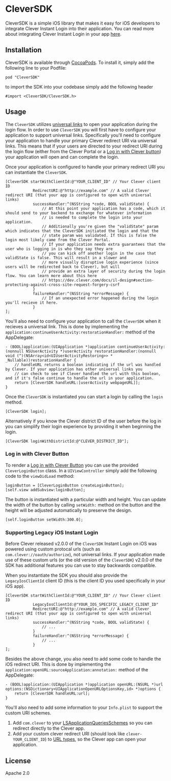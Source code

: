 # CleverSDK

CleverSDK is a simple iOS library that makes it easy for iOS developers to integrate Clever Instant Login into their application.
You can read more about integrating Clever Instant Login in your app [here](https://dev.clever.com/docs/il-native-ios).

## Installation

CleverSDK is available through [CocoaPods](https://cocoapods.org/pods/CleverSDK).
To install it, simply add the following line to your Podfile:

```
pod "CleverSDK"
```

to import the SDK into your codebase simply add the following header

```obj-c
#import <CleverSDK/CleverSDK.h>
```

## Usage

The `CleverSDK` utilizes [universal links](https://developer.apple.com/documentation/uikit/core_app/allowing_apps_and_websites_to_link_to_your_content) to open your application during the login flow.
In order to use `CleverSDK` you will first have to configure your application to support universal links.
Specifically you'll need to configure your application to handle your primary Clever redirect URI via universal links.
This means that if your users are directed to your redirect URI during the login flow (either from the Clever Portal or a [Log in with Clever button](https://dev.clever.com/docs/identity-api#section-log-in-with-clever)) your application will open and can complete the login.

Once your application is configured to handle your primary redirect URI you can instantiate the `CleverSDK`.

```obj-C
[CleverSDK startWithClientId:@"YOUR_CLIENT_ID" // Your Clever client ID
            RedirectURI:@"http://example.com" // A valid Clever redirect URI (that your app is configured to open with universal links)
            successHandler:^(NSString *code, BOOL validState) {
                // At this point your application has a code, which it should send to your backend to exchange for whatever information
                // is needed to complete the login into your application.
                // Additionally you're given the "validState" param which indicates that the CleverSDK initiated the login and that the
                // state param was validated. If this is false the login most likely came from the Clever Portal. 
                // If your application needs extra guarantees that the user who is logging in is who they say they are
                // you can kick off another login in the case that validState is false. This will result in a slower and
                // more visually disruptive login experience (since users will be redirected back to Clever), but will
                // provide an extra layer of security during the login flow. You can learn more about this here
                // https://dev.clever.com/docs/il-design#section-protecting-against-cross-site-request-forgery-csrf
            }
            failureHandler:^(NSString *errorMessage) {
                // If an unexpected error happened during the login you'll recieve it here.
            }
];
```

You'll also need to configure your application to call the `CleverSDK` when it recieves a universal link.
This is done by implementing the `application:continueUserActivity:restorationHandler:` method of the AppDelegate:

```obj-C
- (BOOL)application:(UIApplication *)application continueUserActivity:(nonnull NSUserActivity *)userActivity restorationHandler:(nonnull void (^)(NSArray<id<UIUserActivityRestoring>> * _Nullable))restorationHandler {
    // handleURL returns a boolean indicating if the url was handled by Clever. If your application has other universal links you
    // can check to see if Clever handled the url with this boolean, and if it's false continue to handle the url in your application.
    return [CleverSDK handleURL:[userActivity webpageURL]];
}
```

Once the `CleverSDK` is instantiated you can start a login by calling the `login` method.

```obj-C
[CleverSDK login];
```

Alternatively if you know the Clever district ID of the user before the log in you can simplify their login experience by providing it when beginning the login.

```obj-C
[CleverSDK loginWithDistrictId:@"CLEVER_DISTRICT_ID"];
```

### Log in with Clever Button
To render a [Log in with Clever Button](https://dev.clever.com/docs/identity-api#section-log-in-with-clever) you can use the provided `CleverLoginButton` class. 
In a `UIViewController` simply add the following code to the `viewDidLoad` method:

```obj-C
loginButton = [CleverLoginButton createLoginButton];
[self.view addSubview:loginButton];
```

The button is instantiated with a particular width and height.
You can update the width of the button by calling `setWidth:` method on the button and the height will be adjusted automatically to preserve the design.
```obj-C
[self.loginButton setWidth:300.0];
```

### Supporting Legacy iOS Instant Login

Before Clever released v2.0.0 of the `CleverSDK` Instant Login on iOS was powered using custom protocal urls (such as `com.clever://oauth/authorize`), not universal links.
If your application made use of these custom urls (or the old version of the `CleverSDK`) v2.0.0 of the SDK has additional features you can use to stay backwards compatible.

When you instantiate the SDK you should also provide the `LegacyIosClientId` client ID (this is the client ID you used specifically in your iOS app).
```obj-C
[CleverSDK startWithClientId:@"YOUR_CLIENT_ID" // Your Clever client ID
            LegacyIosClientId:@"YOUR_IOS_SPECIFIC_LEGACY_CLIENT_ID"
            RedirectURI:@"http://example.com" // A valid Clever redirect URI (that your app is configured to open with universal links)
            successHandler:^(NSString *code, BOOL validState) {
                // ...
            }
            failureHandler:^(NSString *errorMessage) {
                // ...
            }
];
```

Besides the above change, you also need to add some code to handle the iOS redirect URI.
This is done by implementing the `application:openURL:sourceApplication:annotation:` method of the AppDelegate:
```obj-C
- (BOOL)application:(UIApplication *)application openURL:(NSURL *)url options:(NSDictionary<UIApplicationOpenURLOptionsKey,id> *)options {
    return [CleverSDK handleURL:url];
}
```

You'll also need to add some information to your `Info.plist` to support the custom URI schemes.
1. Add `com.clever` to your [LSApplicationQueriesSchemes](https://developer.apple.com/library/content/documentation/General/Reference/InfoPlistKeyReference/Articles/LaunchServicesKeys.html#//apple_ref/doc/uid/TP40009250-SW14) so you can redirect directly to the Clever app.
2. Add your custom clever redirect URI (should look like `clever-YOUR_CLIENT_ID`) to [URL types](https://developer.apple.com/documentation/uikit/core_app/allowing_apps_and_websites_to_link_to_your_content/defining_a_custom_url_scheme_for_your_app?language=objc), so the Clever app can open your application. 

## License

Apache 2.0
